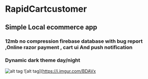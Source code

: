 # RapidCartcustomer
## Simple Local ecommerce app 
### 12mb no compression firebase database with bug report ,Online razor payment , cart ui And push notification 
### Dynamic dark theme day/night
![alt tag](https://i.imgur.com/dNO3ekW.jpg)
![alt tag](https://i.imgur.com/BDAVx
